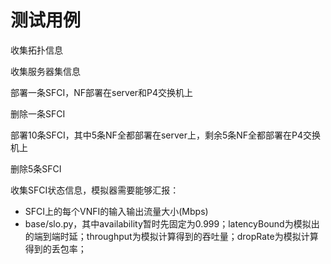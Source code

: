 # 测试用例

收集拓扑信息

收集服务器集信息

部署一条SFCI，NF部署在server和P4交换机上

删除一条SFCI

部署10条SFCI，其中5条NF全都部署在server上，剩余5条NF全都部署在P4交换机上

删除5条SFCI

收集SFCI状态信息，模拟器需要能够汇报：
* SFCI上的每个VNFI的输入输出流量大小(Mbps)
* base/slo.py，其中availability暂时先固定为0.999；latencyBound为模拟出的端到端时延；throughput为模拟计算得到的吞吐量；dropRate为模拟计算得到的丢包率；
